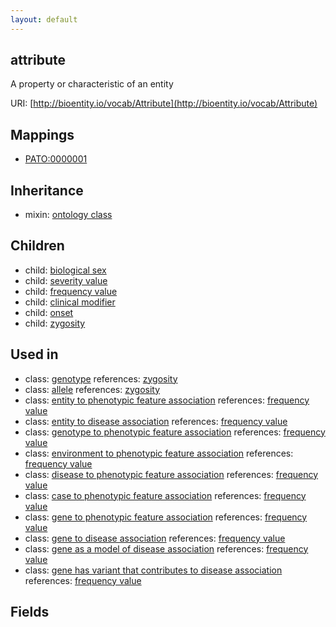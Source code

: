 ```yaml
---
layout: default
---
```


## attribute


A property or characteristic of an entity

URI: [http://bioentity.io/vocab/Attribute](http://bioentity.io/vocab/Attribute)
## Mappings

 * [PATO:0000001](http://purl.obolibrary.org/obo/PATO_0000001)

## Inheritance

 *  mixin: [ontology class](OntologyClass.html)

## Children

 *  child: [biological sex](BiologicalSex.html)
 *  child: [severity value](SeverityValue.html)
 *  child: [frequency value](FrequencyValue.html)
 *  child: [clinical modifier](ClinicalModifier.html)
 *  child: [onset](Onset.html)
 *  child: [zygosity](Zygosity.html)

## Used in

 *  class: [genotype](Genotype.html) references: [zygosity](Zygosity.html)
 *  class: [allele](Allele.html) references: [zygosity](Zygosity.html)
 *  class: [entity to phenotypic feature association](EntityToPhenotypicFeatureAssociation.html) references: [frequency value](FrequencyValue.html)
 *  class: [entity to disease association](EntityToDiseaseAssociation.html) references: [frequency value](FrequencyValue.html)
 *  class: [genotype to phenotypic feature association](GenotypeToPhenotypicFeatureAssociation.html) references: [frequency value](FrequencyValue.html)
 *  class: [environment to phenotypic feature association](EnvironmentToPhenotypicFeatureAssociation.html) references: [frequency value](FrequencyValue.html)
 *  class: [disease to phenotypic feature association](DiseaseToPhenotypicFeatureAssociation.html) references: [frequency value](FrequencyValue.html)
 *  class: [case to phenotypic feature association](CaseToPhenotypicFeatureAssociation.html) references: [frequency value](FrequencyValue.html)
 *  class: [gene to phenotypic feature association](GeneToPhenotypicFeatureAssociation.html) references: [frequency value](FrequencyValue.html)
 *  class: [gene to disease association](GeneToDiseaseAssociation.html) references: [frequency value](FrequencyValue.html)
 *  class: [gene as a model of disease association](GeneAsAModelOfDiseaseAssociation.html) references: [frequency value](FrequencyValue.html)
 *  class: [gene has variant that contributes to disease association](GeneHasVariantThatContributesToDiseaseAssociation.html) references: [frequency value](FrequencyValue.html)

## Fields

